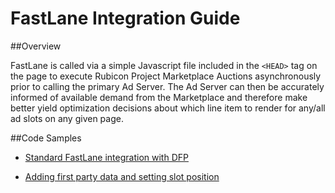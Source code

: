 # FastLane Integration Guide

##Overview


FastLane is called via a simple Javascript file included in the `<HEAD>` tag on the page to execute Rubicon Project Marketplace Auctions asynchronously prior to calling the primary Ad Server. The Ad Server can then be accurately informed of available demand from the Marketplace and therefore make better yield optimization decisions about which line item to render for any/all ad slots on any given page.
##Code Samples
- [Standard FastLane integration with DFP](integrationExamples/standard_gpt.html)
- [Adding first party data and setting slot position](integrationExamples/first_party_data_slot_gpt.html)

